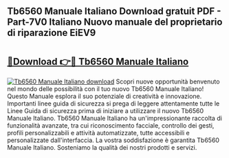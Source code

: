 ## Tb6560 Manuale Italiano Download gratuit PDF - Part-7V0 Italiano Nuovo manuale del proprietario di riparazione EiEV9

# <h2><a href="http://df9toz.blite.top/?on=Tb6560+Manuale+Italiano">🔗Download 👉🔴 Tb6560 Manuale Italiano</a></h2>

[![Tb6560 Manuale Italiano download](https://i.imgur.com/lujVjoI.png)](http://df9toz.blite.top/?on=Tb6560+Manuale+Italiano)
Scopri nuove opportunità benvenuto nel mondo delle possibilità con il tuo nuovo Tb6560 Manuale Italiano! Questo Manuale esplora il suo potenziale di creatività e innovazione. Importanti linee guida di sicurezza si prega di leggere attentamente tutte le Linee Guida di sicurezza prima di iniziare a utilizzare il nuovo Tb6560 Manuale Italiano. Tb6560 Manuale Italiano ha un'impressionante raccolta di funzionalità avanzate, tra cui riconoscimento facciale, controllo dei gesti, profili personalizzabili e attività automatizzate, tutte accessibili e personalizzate dall'interfaccia. La vostra soddisfazione è garantita Tb6560 Manuale Italiano. Sosteniamo la qualità dei nostri prodotti e servizi.
